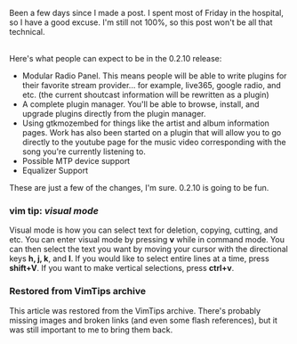 <!-- :metadata:

title: Exaile 0.2.10 expectations
tags: Exaile
publishedAt: 2007-04-03T18:24:00-0700
summary:

Been a few days since I made a post.  I spent most of Friday in the hospital,
so I have a good excuse.  I'm still not 100%, so this post won't be all that
technical...

-->

Been a few days since I made a post.  I spent most of Friday in the hospital,
so I have a good excuse.  I'm still not 100%, so this post won't be all that
technical.<br /><br />

Here's what people can expect to be in the 0.2.10 release:

<ul>
<li>Modular Radio Panel.  This means people will be able to write plugins for
their favorite stream provider... for example, live365, google radio, and etc.
(the current shoutcast information will be rewritten as a plugin)</li>
<li>A complete plugin manager.  You'll be able to browse, install, and upgrade
plugins directly from the plugin manager.</li>
<li>Using gtkmozembed for things like the artist and album information pages.
Work has also been started on a plugin that will allow you to go directly to
the youtube page for the music video corresponding with the song you're
currently listening to.</li>
<li>Possible MTP device support</li>
<li>Equalizer Support</li>
</ul>

These are just a few of the changes, I'm sure.  0.2.10 is going to be fun.

<div class='vimtip'>
<h3><b>vim tip:</b> <i>visual mode</i></h3>

<p>
Visual mode is how you can select text for deletion, copying, cutting, and etc.
You can enter visual mode by pressing <b>v</b> while in command mode.  You can
then select the text you want by moving your cursor with the directional keys
<b>h, j, k</b>, and <b>l</b>.  If you would like to select entire lines at a
time, press <b>shift+V</b>.  If you want to make vertical selections, press
<b>ctrl+v</b>.
</p>
</div>

<div class="restored-from-archive">
  <h3>Restored from VimTips archive</h3>
  <p>
  This article was restored from the VimTips archive. There's probably
  missing images and broken links (and even some flash references), but it
  was still important to me to bring them back.
  </p>
</div>
